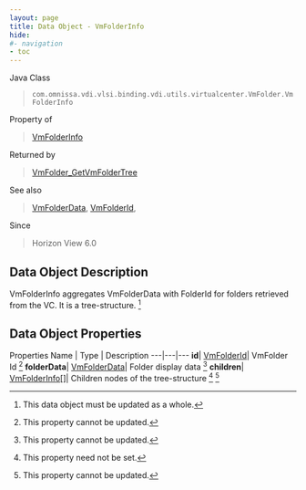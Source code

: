 ```yaml
---
layout: page
title: Data Object - VmFolderInfo
hide:
#- navigation
- toc
---
```






Java Class
> `com.omnissa.vdi.vlsi.binding.vdi.utils.virtualcenter.VmFolder.VmFolderInfo`

Property of
> [VmFolderInfo](vdi.utils.virtualcenter.VmFolder.VmFolderInfo.md#field_detail)

Returned by
> [VmFolder_GetVmFolderTree](vdi.utils.virtualcenter.VmFolder.md#getVmFolderTree)

See also
> [VmFolderData](vdi.utils.virtualcenter.VmFolder.VmFolderData.md), [VmFolderId](vdi.entity.VmFolderId.md),

Since
> Horizon View 6.0


## Data Object Description

VmFolderInfo aggregates VmFolderData with FolderId for folders retrieved from the VC. It is a tree-structure.
 [^167]



## Data Object Properties
Properties
Name |  Type |  Description
---|---|---
**id**| [VmFolderId](vdi.entity.VmFolderId.md)|  VmFolder Id [^2]
**folderData**| [VmFolderData](vdi.utils.virtualcenter.VmFolder.VmFolderData.md)|  Folder display data [^2]
**children**| [VmFolderInfo[]](vdi.utils.virtualcenter.VmFolder.VmFolderInfo.md)|  Children nodes of the tree-structure [^1] [^2]


 


[^1]: This property need not be set.
[^2]: This property cannot be updated.
[^167]: This data object must be updated as a whole.